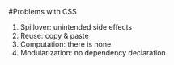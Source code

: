 #Problems with CSS
1. Spillover: unintended side effects
2. Reuse: copy & paste
3. Computation: there is none
4. Modularization: no dependency declaration